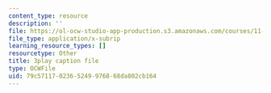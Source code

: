 ```yaml
---
content_type: resource
description: ''
file: https://ol-ocw-studio-app-production.s3.amazonaws.com/courses/11-384-malaysia-sustainable-cities-practicum-spring-2018/79c5711702365249976868da802cb164_zqG5N0ixkak.vtt
file_type: application/x-subrip
learning_resource_types: []
resourcetype: Other
title: 3play caption file
type: OCWFile
uid: 79c57117-0236-5249-9768-68da802cb164
---
```

